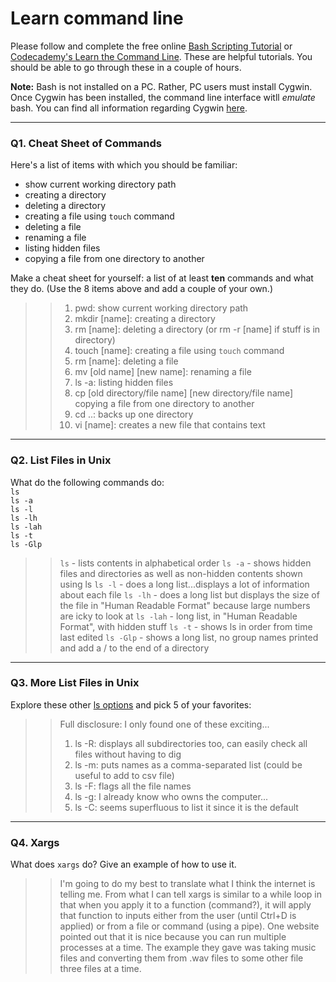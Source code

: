 # Learn command line

Please follow and complete the free online [Bash Scripting Tutorial](https://ryanstutorials.net/bash-scripting-tutorial/) or [Codecademy's Learn the Command Line](https://www.codecademy.com/learn/learn-the-command-line). These are helpful tutorials. You should be able to go through these in a couple of hours.

**Note:** Bash is not installed on a PC. Rather, PC users must install Cygwin. Once Cygwin has been installed, the command line interface witll _emulate_ bash. You can find all information regarding Cygwin [here](https://www.cygwin.com/).

---

### Q1.  Cheat Sheet of Commands  

Here's a list of items with which you should be familiar:  
* show current working directory path
* creating a directory
* deleting a directory
* creating a file using `touch` command
* deleting a file
* renaming a file
* listing hidden files
* copying a file from one directory to another

Make a cheat sheet for yourself: a list of at least **ten** commands and what they do.  (Use the 8 items above and add a couple of your own.)  

> > 1. pwd: show current working directory path
> > 2. mkdir \[name\]: creating a directory
> > 3. rm \[name\]: deleting a directory (or rm -r [name] if stuff is in directory)
> > 4. touch \[name\]: creating a file using `touch` command
> > 5. rm \[name\]: deleting a file
> > 6. mv \[old name\]  \[new name\]:  renaming a file 
> > 7. ls -a: listing hidden files
> > 8. cp \[old directory/file name\] \[new directory/file name\] copying a file from one directory to another
> > 9. cd ..: backs up one directory 
> > 10. vi \[name\]: creates a new file that contains text

---

### Q2.  List Files in Unix   

What do the following commands do:  
`ls`  
`ls -a`  
`ls -l`  
`ls -lh`  
`ls -lah`  
`ls -t`  
`ls -Glp`  

> > `ls`   - lists contents in alphabetical order
> > `ls -a`  - shows hidden files and directories as well as non-hidden contents shown using ls
> > `ls -l`   - does a long list...displays a lot of information about each file
> > `ls -lh`  - does a long list but displays the size of the file in "Human Readable Format" because large numbers are icky to look at
> > `ls -lah`  - long list, in "Human Readable Format", with hidden stuff
> > `ls -t`  - shows ls in order from time last edited
> > `ls -Glp`  - shows a long list, no group names printed and add a / to the end of a directory

---

### Q3.  More List Files in Unix  

Explore these other [ls options](http://www.techonthenet.com/unix/basic/ls.php) and pick 5 of your favorites:

> > Full disclosure: I only found one of these exciting...
> >
> > 1. ls -R: displays all subdirectories too, can easily check all files without having to dig
> > 2. ls -m: puts names as a comma-separated list (could be useful to add to csv file)
> > 3. ls -F: flags all the file names
> > 4. ls -g: I already know who owns the computer...
> > 5. ls -C: seems superfluous to list it since it is the default

---

### Q4.  Xargs   

What does `xargs` do? Give an example of how to use it.

> > I'm going to do my best to translate what I think the internet is telling me.  From what I can tell xargs is similar to a while loop in that when you apply it to a function (command?), it will apply that function to inputs either from the user (until Ctrl+D is applied) or from a file or command (using a pipe).  One website pointed out that it is nice because you can run multiple processes at a time.  The example they gave was taking music files and converting them from .wav files to some other file three files at a time.  

 

